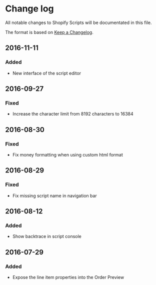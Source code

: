 # Change log

All notable changes to Shopify Scripts will be documentated in this file.

The format is based on [Keep a Changelog](http://keepachangelog.com/).

## 2016-11-11
### Added
- New interface of the script editor

## 2016-09-27
### Fixed
- Increase the character limit from 8192 characters to 16384

## 2016-08-30
### Fixed
- Fix money formatting when using custom html format

## 2016-08-29
### Fixed
- Fix missing script name in navigation bar

## 2016-08-12
### Added
- Show backtrace in script console

## 2016-07-29
### Added
- Expose the line item properties into the Order Preview
